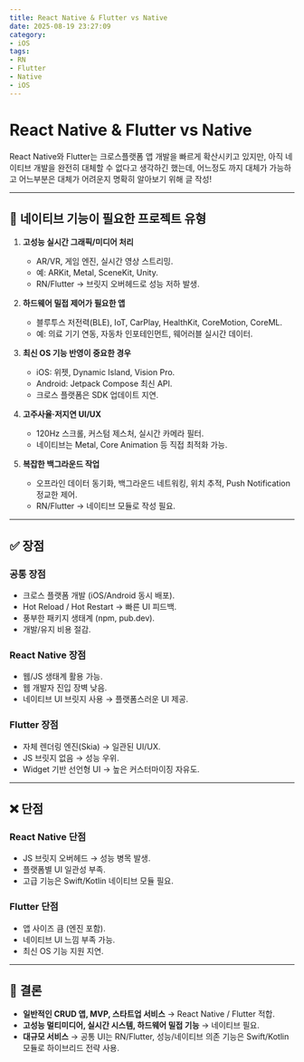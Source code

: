 ```yaml
---
title: React Native & Flutter vs Native
date: 2025-08-19 23:27:09
category:
- iOS
tags:
- RN
- Flutter
- Native
- iOS
---
```


# React Native & Flutter vs Native

React Native와 Flutter는 크로스플랫폼 앱 개발을 빠르게 확산시키고 있지만, 아직 네이티브 개발을 완전히 대체할 수 없다고 생각하긴 했는데, 어느정도 까지 대체가 가능하고 어느부분은 대체가 어려운지 명확히 알아보기 위해 글 작성!

---

## 🔹 네이티브 기능이 필요한 프로젝트 유형

1. **고성능 실시간 그래픽/미디어 처리**
   - AR/VR, 게임 엔진, 실시간 영상 스트리밍.
   - 예: ARKit, Metal, SceneKit, Unity.
   - RN/Flutter → 브릿지 오버헤드로 성능 저하 발생.

2. **하드웨어 밀접 제어가 필요한 앱**
   - 블루투스 저전력(BLE), IoT, CarPlay, HealthKit, CoreMotion, CoreML.
   - 예: 의료 기기 연동, 자동차 인포테인먼트, 웨어러블 실시간 데이터.

3. **최신 OS 기능 반영이 중요한 경우**
   - iOS: 위젯, Dynamic Island, Vision Pro.
   - Android: Jetpack Compose 최신 API.
   - 크로스 플랫폼은 SDK 업데이트 지연.

4. **고주사율·저지연 UI/UX**
   - 120Hz 스크롤, 커스텀 제스처, 실시간 카메라 필터.
   - 네이티브는 Metal, Core Animation 등 직접 최적화 가능.

5. **복잡한 백그라운드 작업**
   - 오프라인 데이터 동기화, 백그라운드 네트워킹, 위치 추적, Push Notification 정교한 제어.
   - RN/Flutter → 네이티브 모듈로 작성 필요.

---

## ✅ 장점

### 공통 장점
- 크로스 플랫폼 개발 (iOS/Android 동시 배포).
- Hot Reload / Hot Restart → 빠른 UI 피드백.
- 풍부한 패키지 생태계 (npm, pub.dev).
- 개발/유지 비용 절감.

### React Native 장점
- 웹/JS 생태계 활용 가능.
- 웹 개발자 진입 장벽 낮음.
- 네이티브 UI 브릿지 사용 → 플랫폼스러운 UI 제공.

### Flutter 장점
- 자체 렌더링 엔진(Skia) → 일관된 UI/UX.
- JS 브릿지 없음 → 성능 우위.
- Widget 기반 선언형 UI → 높은 커스터마이징 자유도.

---

## ❌ 단점

### React Native 단점
- JS 브릿지 오버헤드 → 성능 병목 발생.
- 플랫폼별 UI 일관성 부족.
- 고급 기능은 Swift/Kotlin 네이티브 모듈 필요.

### Flutter 단점
- 앱 사이즈 큼 (엔진 포함).
- 네이티브 UI 느낌 부족 가능.
- 최신 OS 기능 지원 지연.

---

## 📌 결론

- **일반적인 CRUD 앱, MVP, 스타트업 서비스** → React Native / Flutter 적합.
- **고성능 멀티미디어, 실시간 시스템, 하드웨어 밀접 기능** → 네이티브 필요.
- **대규모 서비스** → 공통 UI는 RN/Flutter, 성능/네이티브 의존 기능은 Swift/Kotlin 모듈로 하이브리드 전략 사용.
